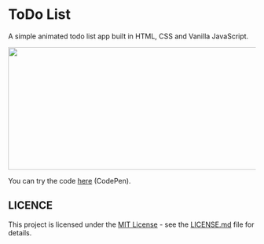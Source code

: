 # ToDo List

A simple animated todo list app built in HTML, CSS and Vanilla JavaScript.

<img src="https://drive.google.com/uc?export=view&id=12P2tXibD55rpnsGTyKaErT8aMcMPgCYv" width="555" height="250" />

You can try the code [here](https://codepen.io/Sahi515/pen/ZEOWgxN) (CodePen).


## LICENCE

This project is licensed under the [MIT License](LICENSE) - see the [LICENSE.md](LICENSE) file for details.
